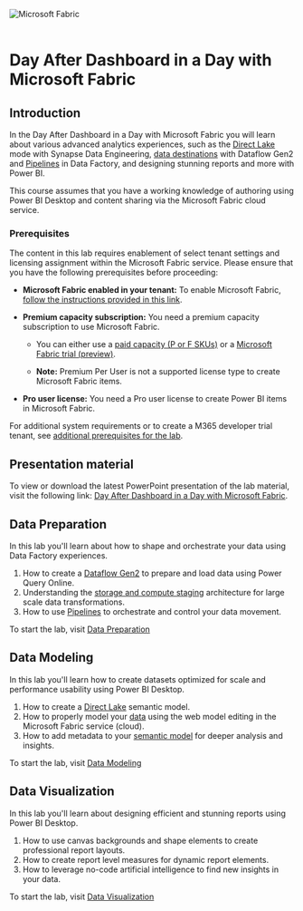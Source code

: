 ![Microsoft Fabric](https://raw.githubusercontent.com/microsoft/FabricCAT/main/Asset%20Library/MicrosoftFabric.png)
</br>
</br>

# Day After Dashboard in a Day with Microsoft Fabric

## Introduction
In the Day After Dashboard in a Day with Microsoft Fabric you will learn about various advanced analytics experiences, such as the [Direct Lake](https://learn.microsoft.com/power-bi/enterprise/directlake-overview) mode with Synapse Data Engineering, [data destinations](https://learn.microsoft.com/fabric/data-factory/dataflows-gen2-overview#data-destinations) with Dataflow Gen2 and [Pipelines](https://learn.microsoft.com/fabric/data-factory/create-first-pipeline-with-sample-data) in Data Factory, and designing stunning reports and more with Power BI.

This course assumes that you have a working knowledge of authoring using Power BI Desktop and content sharing via the Microsoft Fabric cloud service.

### Prerequisites
The content in this lab requires enablement of select tenant settings and licensing assignment within the Microsoft Fabric service. Please ensure that you have the following prerequisites before proceeding:
- **Microsoft Fabric enabled in your tenant:** To enable Microsoft Fabric, [follow the instructions provided in this link](https://learn.microsoft.com/fabric/admin/fabric-switch).

- **Premium capacity subscription:** You need a premium capacity subscription to use Microsoft Fabric. 
    - You can either use a [paid capacity (P or F SKUs)](https://learn.microsoft.com/power-bi/enterprise/service-premium-what-is) or a [Microsoft Fabric trial (preview)](https://learn.microsoft.com/fabric/get-started/fabric-trial).

    - **Note:** Premium Per User is not a supported license type to create Microsoft Fabric items.

- **Pro user license:** You need a Pro user license to create Power BI items in Microsoft Fabric.

For additional system requirements or to create a M365 developer trial tenant, see [additional prerequisites for the lab](./Prerequisites.md).

## Presentation material

To view or download the latest PowerPoint presentation of the lab material, visit the following link: [Day After Dashboard in a Day with Microsoft Fabric](https://github.com/microsoft/pbiworkshops/raw/main/Day%20After%20Dashboard%20in%20a%20Day/Day%20After%20Dashboard%20in%20a%20Day.pptx).

## Data Preparation

In this lab you'll learn about how to shape and orchestrate your data using Data Factory experiences.

1. How to create a [Dataflow Gen2](https://docs.microsoft.com/power-bi/transform-model/dataflows/dataflows-introduction-self-service) to prepare and load data using Power Query Online.
1. Understanding the [storage and compute staging](https://blog.fabric.microsoft.com/blog/data-factory-spotlight-dataflows-gen2?ft=Data-factory:category) architecture for large scale data transformations.
1. How to use [Pipelines](https://learn.microsoft.com/fabric/data-factory/activity-overview) to orchestrate and control your data movement.

To start the lab, visit [Data Preparation](./DataPreparation.md)

## Data Modeling

In this lab you'll learn how to create datasets optimized for scale and performance usability using  Power BI Desktop.

1. How to create a [Direct Lake](https://docs.microsoft.com/power-bi/transform-model/desktop-storage-mode) semantic model.
1. How to properly model your [data](https://learn.microsoft.com/power-bi/guidance/star-schema) using the web model editing in the Microsoft Fabric service (cloud).
1. How to add metadata to your [semantic model](https://learn.microsoft.com/en-us/power-bi/transform-model/) for deeper analysis and insights.

To start the lab, visit [Data Modeling](./DataModeling.md)

## Data Visualization

In this lab you'll learn about designing efficient and stunning reports using Power BI Desktop.

1. How to use canvas backgrounds and shape elements to create professional report layouts.
1. How to create report level measures for dynamic report elements.
1. How to leverage no-code artificial intelligence to find new insights in your data.

To start the lab, visit [Data Visualization](./DataVisualization.md)